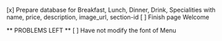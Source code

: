 [x] Prepare database for Breakfast, Lunch, Dinner, Drink, Specialities with name, price, description, image_url, section-id
[ ] Finish page Welcome















** PROBLEMS LEFT **
[ ] Have not modify the font of Menu



